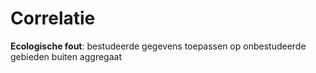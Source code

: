 # Correlatie

**Ecologische fout**: bestudeerde gegevens toepassen op onbestudeerde gebieden buiten aggregaat

